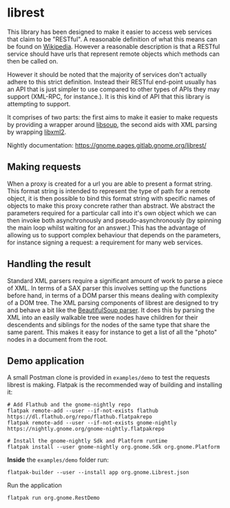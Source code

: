# librest

This library has been designed to make it easier to access web services that
claim to be "RESTful". A reasonable definition of what this means can be found
on [Wikipedia][1]. However a reasonable description is that a RESTful service
should have urls that represent remote objects which methods can then be
called on.

However it should be noted that the majority of services don't actually adhere
to this strict definition. Instead their RESTful end-point usually has an API
that is just simpler to use compared to other types of APIs they may support
(XML-RPC, for instance.). It is this kind of API that this library is
attempting to support.

It comprises of two parts: the first aims to make it easier to make requests
by providing a wrapper around [libsoup][2], the second aids with XML parsing by
wrapping [libxml2][3].


Nightly documentation: <https://gnome.pages.gitlab.gnome.org/librest/>

## Making requests

When a proxy is created for a url you are able to present a format string.
This format string is intended to represent the type of path for a remote
object, it is then possible to bind this format string with specific names of
objects to make this proxy concrete rather than abstract. We abstract the
parameters required for a particular call into it's own object which we can
then invoke both asynchronously and pseudo-asynchronously (by spinning the
main loop whilst waiting for an answer.) This has the advantage of allowing us
to support complex behaviour that depends on the parameters, for instance
signing a request: a requirement for many web services.

## Handling the result

Standard XML parsers require a significant amount of work to parse a piece of
XML. In terms of a SAX parser this involves setting up the functions before
hand, in terms of a DOM parser this means dealing with complexity of a DOM
tree. The XML parsing components of librest are designed to try and behave a
bit like the [BeautifulSoup parser][4]. It does this by parsing the XML into an
easily walkable tree were nodes have children for their descendents and
siblings for the nodes of the same type that share the same parent. This makes
it easy for instance to get a list of all the "photo" nodes in a document from
the root.

## Demo application

A small Postman clone is provided in `examples/demo` to test the requests librest
is making. Flatpak is the recommended way of building and installing it:

```
# Add Flathub and the gnome-nightly repo
flatpak remote-add --user --if-not-exists flathub https://dl.flathub.org/repo/flathub.flatpakrepo
flatpak remote-add --user --if-not-exists gnome-nightly https://nightly.gnome.org/gnome-nightly.flatpakrepo

# Install the gnome-nightly Sdk and Platform runtime
flatpak install --user gnome-nightly org.gnome.Sdk org.gnome.Platform
```

**Inside** the `examples/demo` folder run:
```
flatpak-builder --user --install app org.gnome.Librest.json
```
Run the application
```
flatpak run org.gnome.RestDemo
```

[1]: https://en.wikipedia.org/wiki/Representational_State_Transfer
[2]: https://wiki.gnome.org/Projects/libsoup
[3]: https://gitlab.gnome.org/GNOME/libxml2/-/wikis/
[4]: https://www.crummy.com/software/BeautifulSoup/

